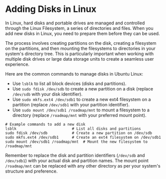 # Adding Disks in Linux

In Linux, hard disks and portable drives are managed and controlled through the Linux Filesystem, a series of directories and files. When you add new disks in Linux, you need to prepare them before they can be used.

The process involves creating partitions on the disk, creating a filesystem on the partitions, and then mounting the filesystems to directories in your system's directory tree. This is particularly important when working with multiple disk drives or large data storage units to create a seamless user experience.

Here are the common commands to manage disks in Ubuntu Linux:

- Use `lsblk` to list all block devices (disks and partitions).
- Use `sudo fdisk /dev/sdb` to create a new partition on a disk (replace `/dev/sdb` with your disk identifier).
- Use `sudo mkfs.ext4 /dev/sdb1` to create a new ext4 filesystem on a partition (replace `/dev/sdb1` with your partition identifier).
- Use `sudo mount /dev/sdb1 /roadmap/mnt` to mount a filesystem to a directory (replace `/roadmap/mnt` with your preferred mount point).

```shell
# Example commands to add a new disk
lsblk                         # List all disks and partitions
sudo fdisk /dev/sdb           # Create a new partition on /dev/sdb
sudo mkfs.ext4 /dev/sdb1      # Create an ext4 filesystem on /dev/sdb1
sudo mount /dev/sdb1 /roadmap/mnt  # Mount the new filesystem to /roadmap/mnt
```

Remember to replace the disk and partition identifiers (`/dev/sdb` and `/dev/sdb1`) with your actual disk and partition names. The mount point `/roadmap/mnt` can be replaced with any other directory as per your system's structure and preference.

